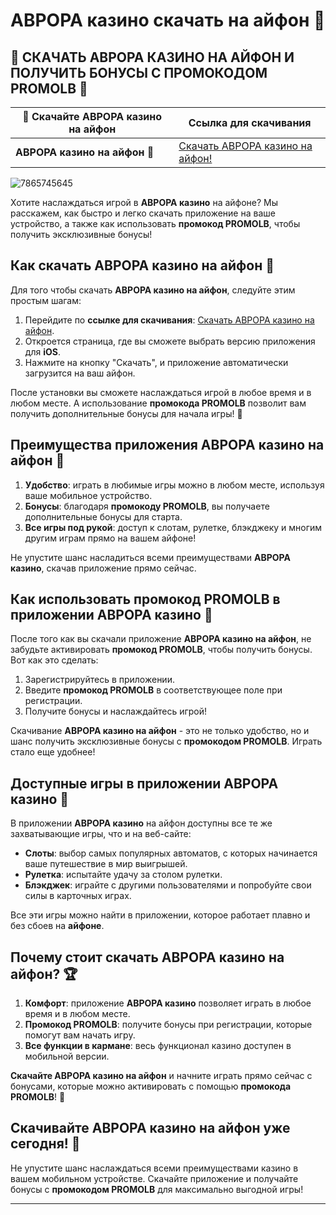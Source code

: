# АВРОРА казино скачать на айфон 🎰

## 📱 СКАЧАТЬ АВРОРА КАЗИНО НА АЙФОН И ПОЛУЧИТЬ БОНУСЫ С ПРОМОКОДОМ PROMOLB 🎁

| 📌 **Скачайте АВРОРА казино на айфон** | **Ссылка для скачивания** | 
|------------------------------------|--------------------------|
| **АВРОРА казино на айфон** 🌟      | [Скачать АВРОРА казино на айфон!](https://10trafic-stat2.com/click/668546566bcc6313411604c7/6766/15114/subaccount?promocode=PROMOLB) |

![7865745645](https://github.com/user-attachments/assets/081944c2-e817-4aeb-a62c-c12d4501aa0d)

Хотите наслаждаться игрой в **АВРОРА казино** на айфоне? Мы расскажем, как быстро и легко скачать приложение на ваше устройство, а также как использовать **промокод PROMOLB**, чтобы получить эксклюзивные бонусы!

## Как скачать АВРОРА казино на айфон 📲

Для того чтобы скачать **АВРОРА казино на айфон**, следуйте этим простым шагам:

1. Перейдите по **ссылке для скачивания**: [Скачать АВРОРА казино на айфон](https://10trafic-stat2.com/click/668546566bcc6313411604c7/6766/15114/subaccount?promocode=PROMOLB).
2. Откроется страница, где вы сможете выбрать версию приложения для **iOS**.
3. Нажмите на кнопку "Скачать", и приложение автоматически загрузится на ваш айфон.

После установки вы сможете наслаждаться игрой в любое время и в любом месте. А использование **промокода PROMOLB** позволит вам получить дополнительные бонусы для начала игры! 🎉

## Преимущества приложения АВРОРА казино на айфон 📱

1. **Удобство**: играть в любимые игры можно в любом месте, используя ваше мобильное устройство.
2. **Бонусы**: благодаря **промокоду PROMOLB**, вы получаете дополнительные бонусы для старта.
3. **Все игры под рукой**: доступ к слотам, рулетке, блэкджеку и многим другим играм прямо на вашем айфоне!

Не упустите шанс насладиться всеми преимуществами **АВРОРА казино**, скачав приложение прямо сейчас.

## Как использовать промокод PROMOLB в приложении АВРОРА казино 🎁

После того как вы скачали приложение **АВРОРА казино на айфон**, не забудьте активировать **промокод PROMOLB**, чтобы получить бонусы. Вот как это сделать:

1. Зарегистрируйтесь в приложении.
2. Введите **промокод PROMOLB** в соответствующее поле при регистрации.
3. Получите бонусы и наслаждайтесь игрой!

Скачивание **АВРОРА казино на айфон** - это не только удобство, но и шанс получить эксклюзивные бонусы с **промокодом PROMOLB**. Играть стало еще удобнее!

## Доступные игры в приложении АВРОРА казино 🎲

В приложении **АВРОРА казино** на айфон доступны все те же захватывающие игры, что и на веб-сайте:

- **Слоты**: выбор самых популярных автоматов, с которых начинается ваше путешествие в мир выигрышей.
- **Рулетка**: испытайте удачу за столом рулетки.
- **Блэкджек**: играйте с другими пользователями и попробуйте свои силы в карточных играх.

Все эти игры можно найти в приложении, которое работает плавно и без сбоев на **айфоне**.

## Почему стоит скачать АВРОРА казино на айфон? 🏆

1. **Комфорт**: приложение **АВРОРА казино** позволяет играть в любое время и в любом месте.
2. **Промокод PROMOLB**: получите бонусы при регистрации, которые помогут вам начать игру.
3. **Все функции в кармане**: весь функционал казино доступен в мобильной версии.

**Скачайте АВРОРА казино на айфон** и начните играть прямо сейчас с бонусами, которые можно активировать с помощью **промокода PROMOLB**! 🎰

## Скачивайте АВРОРА казино на айфон уже сегодня! 📱

Не упустите шанс наслаждаться всеми преимуществами казино в вашем мобильном устройстве. Скачайте приложение и получайте бонусы с **промокодом PROMOLB** для максимально выгодной игры!

---
